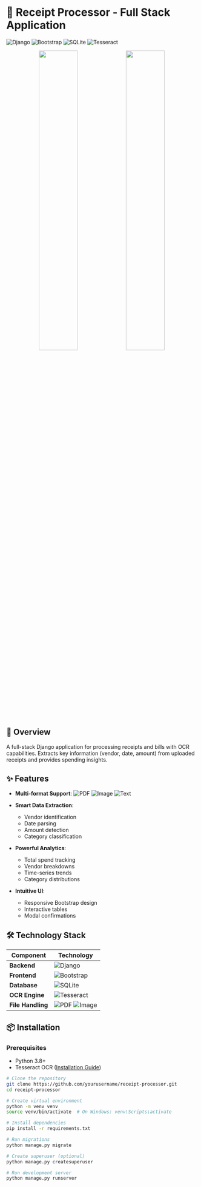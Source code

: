 # 📄 Receipt Processor - Full Stack Application

![Django](https://img.shields.io/badge/Django-092E20?style=for-the-badge&logo=django&logoColor=white)
![Bootstrap](https://img.shields.io/badge/Bootstrap-563D7C?style=for-the-badge&logo=bootstrap&logoColor=white)
![SQLite](https://img.shields.io/badge/SQLite-07405E?style=for-the-badge&logo=sqlite&logoColor=white)
![Tesseract](https://img.shields.io/badge/Tesseract-3D8FC4?style=for-the-badge&logo=tesseract&logoColor=white)

<div align="center">
  <img src="https://github.com/yourusername/receipt-processor/raw/main/screenshots/dashboard.png" width="45%">
  <img src="https://github.com/yourusername/receipt-processor/raw/main/screenshots/upload.png" width="45%">
</div>

## 🚀 Overview

A full-stack Django application for processing receipts and bills with OCR capabilities. Extracts key information (vendor, date, amount) from uploaded receipts and provides spending insights.

## ✨ Features

- **Multi-format Support**: 
  ![PDF](https://img.shields.io/badge/PDF-FF0000?style=flat-square&logo=adobe-acrobat-reader&logoColor=white)
  ![Image](https://img.shields.io/badge/Images-FFA500?style=flat-square&logo=image&logoColor=white)
  ![Text](https://img.shields.io/badge/Text-000000?style=flat-square&logo=text&logoColor=white)

- **Smart Data Extraction**:
  - Vendor identification
  - Date parsing
  - Amount detection
  - Category classification

- **Powerful Analytics**:
  - Total spend tracking
  - Vendor breakdowns
  - Time-series trends
  - Category distributions

- **Intuitive UI**:
  - Responsive Bootstrap design
  - Interactive tables
  - Modal confirmations

## 🛠️ Technology Stack

| Component        | Technology |
|------------------|------------|
| **Backend**      | ![Django](https://img.shields.io/badge/Django-092E20?style=flat-square&logo=django&logoColor=white) |
| **Frontend**     | ![Bootstrap](https://img.shields.io/badge/Bootstrap-563D7C?style=flat-square&logo=bootstrap&logoColor=white) |
| **Database**     | ![SQLite](https://img.shields.io/badge/SQLite-07405E?style=flat-square&logo=sqlite&logoColor=white) |
| **OCR Engine**   | ![Tesseract](https://img.shields.io/badge/Tesseract-3D8FC4?style=flat-square&logo=tesseract&logoColor=white) |
| **File Handling**| ![PDF](https://img.shields.io/badge/PDF-FF0000?style=flat-square&logo=adobe-acrobat-reader&logoColor=white) ![Image](https://img.shields.io/badge/Images-FFA500?style=flat-square&logo=image&logoColor=white) |

## 📦 Installation

### Prerequisites
- Python 3.8+
- Tesseract OCR ([Installation Guide](https://github.com/tesseract-ocr/tesseract))

```bash
# Clone the repository
git clone https://github.com/yourusername/receipt-processor.git
cd receipt-processor

# Create virtual environment
python -m venv venv
source venv/bin/activate  # On Windows: venv\Scripts\activate

# Install dependencies
pip install -r requirements.txt

# Run migrations
python manage.py migrate

# Create superuser (optional)
python manage.py createsuperuser

# Run development server
python manage.py runserver